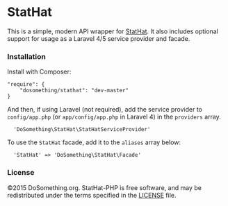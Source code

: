 # StatHat
This is a simple, modern API wrapper for [StatHat](https://www.stathat.com). It also includes
optional support for usage as a Laravel 4/5 service provider and facade.

### Installation
Install with Composer:
```
"require": {
    "dosomething/stathat": "dev-master"
}
```

And then, if using Laravel (not required), add the service provider to `config/app.php` (or
`app/config/app.php` in Laravel 4) in the `providers` array.
```
  'DoSomething\StatHat\StatHatServiceProvider'
```

To use the `StatHat` facade, add it to the `aliases` array below:
```
  'StatHat' => 'DoSomething\StatHat\Facade'
```

### License
&copy;2015 DoSomething.org. StatHat-PHP is free software, and may be redistributed under the terms specified in the [LICENSE](blob/dev/LICENSE.md) file.
